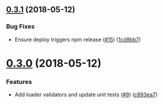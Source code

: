 <a name="0.3.1"></a>
## [0.3.1](https://github.com/zephraph/vue-graphql-loader/compare/v0.3.0...v0.3.1) (2018-05-12)


### Bug Fixes

* Ensure deploy triggers npm release ([#15](https://github.com/zephraph/vue-graphql-loader/issues/15)) ([1cd8bb7](https://github.com/zephraph/vue-graphql-loader/commit/1cd8bb7))

<a name="0.3.0"></a>
# [0.3.0](https://github.com/zephraph/vue-graphql-loader/compare/v0.2.0...v0.3.0) (2018-05-12)


### Features

* Add loader validators and update unit tests ([#9](https://github.com/zephraph/vue-graphql-loader/issues/9)) ([c893ea7](https://github.com/zephraph/vue-graphql-loader/commit/c893ea7))
